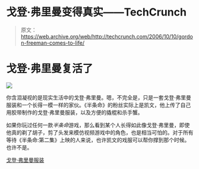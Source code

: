 # 戈登·弗里曼变得真实——TechCrunch

> 原文：<https://web.archive.org/web/http://techcrunch.com/2006/10/10/gordon-freeman-comes-to-life/>

# 戈登·弗里曼复活了

![](img/09f212fb9e806345b5869845d36d0c27.png)

你含泪凝视的是现实生活中的戈登·弗里曼。嗯，不完全是，只是一套戈登·弗里曼服装和一个长得一模一样的家伙。《半条命》的粉丝实际上是凯文，他上传了自己用胶带制作的戈登·弗里曼服装，以及方便的撬棍和杀手蟹。

如果你玩过任何一款*半条命*游戏，那么看到某个人长得如此像戈登·弗里曼，即使他真的剃了胡子，剪了头发来模仿视频游戏中的角色，也是相当可怕的。对于所有等待《半条命:第二集》上映的人来说，也许凯文的戏服可以帮你撑到那个时候。也许不是。

[戈登·弗里曼服装](https://web.archive.org/web/20210416203417/http://www.aeropause.com/archives/2006/10/gordon_freeman.php)